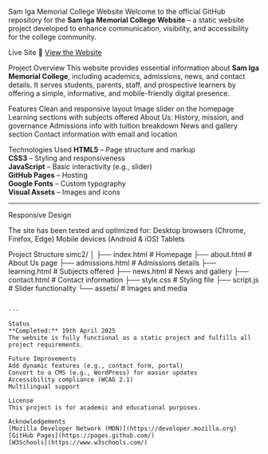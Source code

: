 Sam Iga Memorial College Website
Welcome to the official GitHub repository for the **Sam Iga Memorial College Website** – a static website project developed to enhance communication, visibility, and accessibility for the college community.

Live Site
🔗 [View the Website](https://atibu707.github.io/simc2/index.html)


Project Overview
This website provides essential information about **Sam Iga Memorial College**, including academics, admissions, news, and contact details. It serves students, parents, staff, and prospective learners by offering a simple, informative, and mobile-friendly digital presence.

Features
Clean and responsive layout
Image slider on the homepage
Learning sections with subjects offered
About Us: History, mission, and governance
Admissions info with tuition breakdown
News and gallery section
Contact information with email and location


Technologies Used
**HTML5** – Page structure and markup  
**CSS3** – Styling and responsiveness  
**JavaScript** – Basic interactivity (e.g., slider)  
**GitHub Pages** – Hosting  
**Google Fonts** – Custom typography  
**Visual Assets** – Images and icons

---

Responsive Design

The site has been tested and optimized for:
Desktop browsers (Chrome, Firefox, Edge)
Mobile devices (Android & iOS)
Tablets

Project Structure
simc2/
│
├── index.html          # Homepage
├── about.html          # About Us page
├── admissions.html     # Admissions details
├── learning.html       # Subjects offered
├── news.html           # News and gallery
├── contact.html        # Contact information
├── style.css           # Styling file
├── script.js           # Slider functionality
└── assets/             # Images and media
```

---

Status
**Completed:** 19th April 2025  
The website is fully functional as a static project and fulfills all project requirements.

Future Improvements
Add dynamic features (e.g., contact form, portal)
Convert to a CMS (e.g., WordPress) for easier updates
Accessibility compliance (WCAG 2.1)
Multilingual support

License
This project is for academic and educational purposes.

Acknowledgements
[Mozilla Developer Network (MDN)](https://developer.mozilla.org)
[GitHub Pages](https://pages.github.com/)
[W3Schools](https://www.w3schools.com/)
